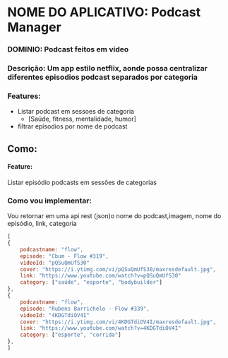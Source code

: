 # NOME DO APLICATIVO: Podcast Manager

### DOMINIO: Podcast feitos em video

### Descrição: Um app estilo netflix, aonde possa centralizar diferentes episodios podcast separados por categoria

### Features:
- Listar podcast em sessoes de categoria
    - [Saúde, fitness, mentalidade, humor]
- filtrar episodios por nome de podcast

## Como:

#### Feature:
Listar episódio podcasts em sessões de categorias
### Como vou implementar:
 Vou retornar em uma api rest (json)o nome do podcast,imagem, nome do episódio, link, categoria
```js
[
{
    podcastname: "flow",
    episode: "Cbum - Flow #319",
    videoId: "pQSuQmUfS30"
    cover: "https://i.ytimg.com/vi/pQSuQmUfS30/maxresdefault.jpg",
    link: "https://www.youtube.com/watch?v=pQSuQmUfS30"
    category: ["saúde", "esporte", "bodybuilder"]
},
{
    podcastname: "flow",
    episode: "Rubens Barrichelo - Flow #339",
    videoId: "4KDGTdiOV4I"
    cover: "https://i.ytimg.com/vi/4KDGTdiOV4I/maxresdefault.jpg",
    link: "https://www.youtube.com/watch?v=4KDGTdiOV4I"
    category: ["esporte", "corrida"]
},
]
```

